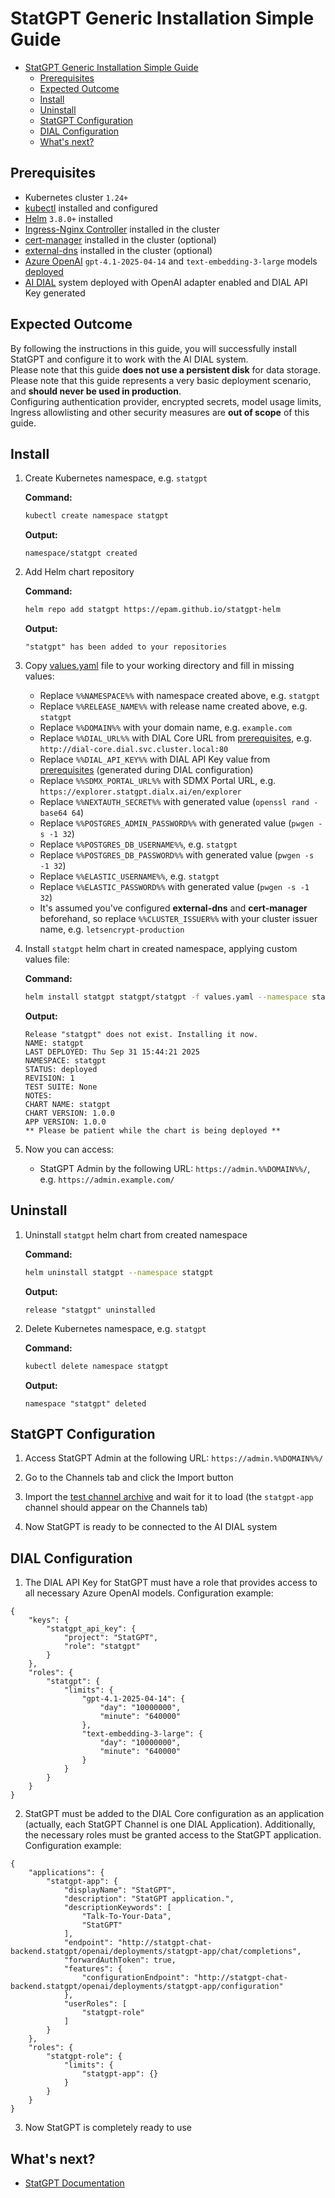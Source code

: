 # StatGPT Generic Installation Simple Guide

- [StatGPT Generic Installation Simple Guide](#statgpt-generic-installation-simple-guide)
  - [Prerequisites](#prerequisites)
  - [Expected Outcome](#expected-outcome)
  - [Install](#install)
  - [Uninstall](#uninstall)
  - [StatGPT Configuration](#statgpt-configuration)
  - [DIAL Configuration](#dial-configuration)
  - [What's next?](#whats-next)

## Prerequisites

- Kubernetes cluster `1.24+`
- [kubectl](https://kubernetes.io/docs/tasks/tools/#kubectl) installed and configured
- [Helm](https://helm.sh/docs/intro/install/) `3.8.0+` installed
- [Ingress-Nginx Controller](https://kubernetes.github.io/ingress-nginx/deploy/) installed in the cluster
- [cert-manager](https://cert-manager.io/docs/installation/) installed in the cluster (optional)
- [external-dns](https://github.com/kubernetes-sigs/external-dns) installed in the cluster (optional)
- [Azure OpenAI](https://learn.microsoft.com/en-us/azure/ai-services/openai/overview) `gpt-4.1-2025-04-14` and `text-embedding-3-large` models [deployed](https://docs.dialx.ai/tutorials/devops/deployment/deployment-of-models/openai-model-deployment)
- [AI DIAL](https://github.com/epam/ai-dial-helm/blob/main/charts/dial/examples/generic/simple/README.md) system deployed with OpenAI adapter enabled and DIAL API Key generated

## Expected Outcome

By following the instructions in this guide, you will successfully install StatGPT and configure it to work with the AI DIAL system.\
Please note that this guide **does not use a persistent disk** for data storage.\
Please note that this guide represents a very basic deployment scenario, and **should never be used in production**.\
Configuring authentication provider, encrypted secrets, model usage limits, Ingress allowlisting and other security measures are **out of scope** of this guide.

## Install

1. Create Kubernetes namespace, e.g. `statgpt`

    **Command:**

    ```sh
    kubectl create namespace statgpt
    ```

    **Output:**

    ```console
    namespace/statgpt created
    ```

1. Add Helm chart repository

    **Command:**

    ```sh
    helm repo add statgpt https://epam.github.io/statgpt-helm
    ```

    **Output:**

    ```console
    "statgpt" has been added to your repositories
    ```

1. Copy [values.yaml](values.yaml) file to your working directory and fill in missing values:
    - Replace `%%NAMESPACE%%` with namespace created above, e.g. `statgpt`
    - Replace `%%RELEASE_NAME%%` with release name created above, e.g. `statgpt`
    - Replace `%%DOMAIN%%` with your domain name, e.g. `example.com`
    - Replace `%%DIAL_URL%%` with DIAL Core URL from [prerequisites](#prerequisites), e.g. `http://dial-core.dial.svc.cluster.local:80`
    - Replace `%%DIAL_API_KEY%%` with DIAL API Key value from [prerequisites](#prerequisites) (generated during DIAL configuration)
    - Replace `%%SDMX_PORTAL_URL%%` with SDMX Portal URL, e.g. `https://explorer.statgpt.dialx.ai/en/explorer`
    - Replace `%%NEXTAUTH_SECRET%%` with generated value (`openssl rand -base64 64`)
    - Replace `%%POSTGRES_ADMIN_PASSWORD%%` with generated value (`pwgen -s -1 32`)
    - Replace `%%POSTGRES_DB_USERNAME%%`, e.g. `statgpt`
    - Replace `%%POSTGRES_DB_PASSWORD%%` with generated value (`pwgen -s -1 32`)
    - Replace `%%ELASTIC_USERNAME%%`, e.g. `statgpt`
    - Replace `%%ELASTIC_PASSWORD%%` with generated value (`pwgen -s -1 32`)
    - It's assumed you've configured **external-dns** and **cert-manager** beforehand, so replace `%%CLUSTER_ISSUER%%` with your cluster issuer name, e.g. `letsencrypt-production`

1. Install `statgpt` helm chart in created namespace, applying custom values file:

    **Command:**

    ```sh
    helm install statgpt statgpt/statgpt -f values.yaml --namespace statgpt
    ```

    **Output:**

    ```console
    Release "statgpt" does not exist. Installing it now.
    NAME: statgpt
    LAST DEPLOYED: Thu Sep 31 15:44:21 2025
    NAMESPACE: statgpt
    STATUS: deployed
    REVISION: 1
    TEST SUITE: None
    NOTES:
    CHART NAME: statgpt
    CHART VERSION: 1.0.0
    APP VERSION: 1.0.0
    ** Please be patient while the chart is being deployed **
    ```

1. Now you can access:
    - StatGPT Admin by the following URL: `https://admin.%%DOMAIN%%/`, e.g. `https://admin.example.com/`

## Uninstall

1. Uninstall `statgpt` helm chart from created namespace

    **Command:**

    ```sh
    helm uninstall statgpt --namespace statgpt
    ```

    **Output:**

    ```console
    release "statgpt" uninstalled
    ```

1. Delete Kubernetes namespace, e.g. `statgpt`

    **Command:**

    ```sh
    kubectl delete namespace statgpt
    ```

    **Output:**

    ```console
    namespace "statgpt" deleted
    ```

## StatGPT Configuration

1. Access StatGPT Admin at the following URL: `https://admin.%%DOMAIN%%/`

1. Go to the Channels tab and click the Import button

1. Import the [test channel archive](LINK_HERE) and wait for it to load (the `statgpt-app` channel should appear on the Channels tab)

1. Now StatGPT is ready to be connected to the AI DIAL system

## DIAL Configuration

1. The DIAL API Key for StatGPT must have a role that provides access to all necessary Azure OpenAI models. Configuration example:

```
{
    "keys": {
        "statgpt_api_key": {
            "project": "StatGPT",
            "role": "statgpt"
        }
    },
    "roles": {
        "statgpt": {
            "limits": {
                "gpt-4.1-2025-04-14": {
                    "day": "10000000",
                    "minute": "640000"
                },
                "text-embedding-3-large": {
                    "day": "10000000",
                    "minute": "640000"
                }
            }
        }
    }
}
```

2. StatGPT must be added to the DIAL Core configuration as an application (actually, each StatGPT Channel is one DIAL Application). Additionally, the necessary roles must be granted access to the StatGPT application. Configuration example:

```
{
    "applications": {
        "statgpt-app": {
            "displayName": "StatGPT",
            "description": "StatGPT application.",
            "descriptionKeywords": [
                "Talk-To-Your-Data",
                "StatGPT"
            ],
            "endpoint": "http://statgpt-chat-backend.statgpt/openai/deployments/statgpt-app/chat/completions",
            "forwardAuthToken": true,
            "features": {
                "configurationEndpoint": "http://statgpt-chat-backend.statgpt/openai/deployments/statgpt-app/configuration"
            },
            "userRoles": [
                "statgpt-role"
            ]
        }
    },
    "roles": {
        "statgpt-role": {
            "limits": {
                "statgpt-app": {}
            }
        }
    }
}
```

3. Now StatGPT is completely ready to use

## What's next?

- [StatGPT Documentation](https://github.com/epam/statgpt-documentation)
